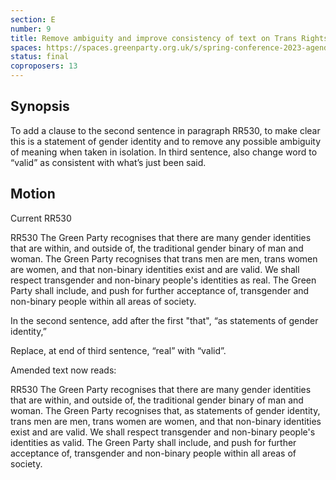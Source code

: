 ```yaml
---
section: E
number: 9
title: Remove ambiguity and improve consistency of text on Trans Rights
spaces: https://spaces.greenparty.org.uk/s/spring-conference-2023-agenda-forum/?contentId=119258
status: final
coproposers: 13
---
```

## Synopsis
To add a clause to the second sentence in paragraph RR530, to make clear this is a statement of gender identity and to remove any possible ambiguity of meaning when taken in isolation. In third sentence, also change word to “valid” as consistent with what’s just been said.

## Motion
Current RR530

RR530 The Green Party recognises that there are many gender identities that are within, and outside of, the traditional gender binary of man and woman. The Green Party recognises that trans men are men, trans women are women, and that non-binary identities exist and are valid. We shall respect transgender and non-binary people's identities as real. The Green Party shall include, and push for further acceptance of, transgender and non-binary people within all areas of society.

In the second sentence, add after the first "that", “as statements of gender identity,”

Replace, at end of third sentence, “real” with “valid”.

Amended text now reads:

RR530 The Green Party recognises that there are many gender identities that are within, and outside of, the traditional gender binary of man and woman. The Green Party recognises that, as statements of gender identity, trans men are men, trans women are women, and that non-binary identities exist and are valid. We shall respect transgender and non-binary people's identities as valid. The Green Party shall include, and push for further acceptance of, transgender and non-binary people within all areas of society.
